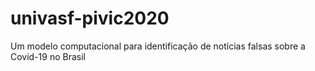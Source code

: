 # univasf-pivic2020
Um modelo computacional para identificação de notícias falsas sobre a Covid-19 no Brasil
